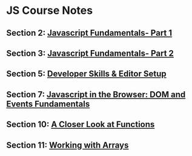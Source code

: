 # JS Course Notes

## Section 2: [Javascript Fundamentals- Part 1](2-js-fundamentals1.md)
## Section 3: [Javascript Fundamentals- Part 2](3-js-fundamentals2.md)
## Section 5: [Developer Skills & Editor Setup](05-developer-skills.md)
## Section 7: [Javascript in the Browser: DOM and Events Fundamentals](07-js-in-browser.md)
## Section 10: [A Closer Look at Functions](10-functions.md )
## Section 11: [Working with Arrays](11-arrays.md)

